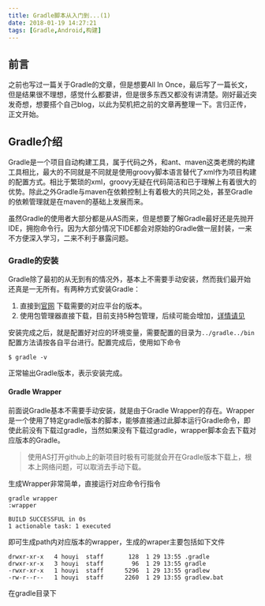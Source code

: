 ```yaml
---
title: Gradle脚本从入门到...(1)
date: 2018-01-19 14:27:21
tags: [Gradle,Android,构建]
---
```


## 前言

之前也写过一篇关于Gradle的文章，但是想要All In Once，最后写了一篇长文，但是结果很不理想，感觉什么都要讲，但是很多东西又都没有讲清楚。刚好最近突发奇想，想要搭个自己blog，以此为契机把之前的文章再整理一下。言归正传，正文开始。

## Gradle介绍

Gradle是一个项目自动构建工具，属于代码之外，和ant、maven这类老牌的构建工具相比，最大的不同就是不同就是使用groovy脚本语言替代了xml作为项目构建的配置方式。相比于繁琐的xml，groovy无疑在代码简洁和已于理解上有着很大的优势。除此之外Gradle与maven在依赖控制上有着极大的共同之处，甚至Gradle的依赖管理就是在maven的基础上发展而来。

虽然Gradle的使用者大部分都是从AS而来，但是想要了解Gradle最好还是先抛开IDE，拥抱命令行。因为大部分情况下IDE都会对原始的Gradle做一层封装，一来不方便深入学习，二来不利于暴露问题。

### Gradle的安装

Gradle除了最初的从无到有的情况外，基本上不需要手动安装，然而我们最开始还真是一无所有。有两种方式安装Gradle：

1. 直接到[官网](https://gradle.org/releases/) 下载需要的对应平台的版本。
2. 使用包管理器直接下载，目前支持5种包管理，后续可能会增加，[详情请见](https://gradle.org/install/#install) 

安装完成之后，就是配置好对应的环境变量，需要配置的目录为`../gradle../bin` 配置方法请按各自平台进行。配置完成后，使用如下命令

```
$ gradle -v 
```

正常输出Gradle版本，表示安装完成。

#### Gradle Wrapper

前面说Gradle基本不需要手动安装，就是由于Gradle Wrapper的存在。Wrapper是一个使用了特定gradle版本的脚本，能够直接通过此脚本运行Gradle命令，即使此前没有下载过gradle，当然如果没有下载过gradle，wrapper脚本会去下载对应版本的Gradle。

> 使用AS打开github上的新项目时极有可能就会开在Gradle版本下载上，根本上网络问题，可以取消去手动下载。

 生成Wrapper非常简单，直接运行对应命令行指令

```
gradle wrapper
:wrapper

BUILD SUCCESSFUL in 0s
1 actionable task: 1 executed
```

即可生成path内对应版本的wrapper，生成的wraper主要包括如下文件

```
drwxr-xr-x   4 houyi  staff       128  1 29 13:55 .gradle
drwxr-xr-x   3 houyi  staff        96  1 29 13:55 gradle
-rwxr-xr-x   1 houyi  staff      5296  1 29 13:55 gradlew
-rw-r--r--   1 houyi  staff      2260  1 29 13:55 gradlew.bat
```

在gradle目录下





